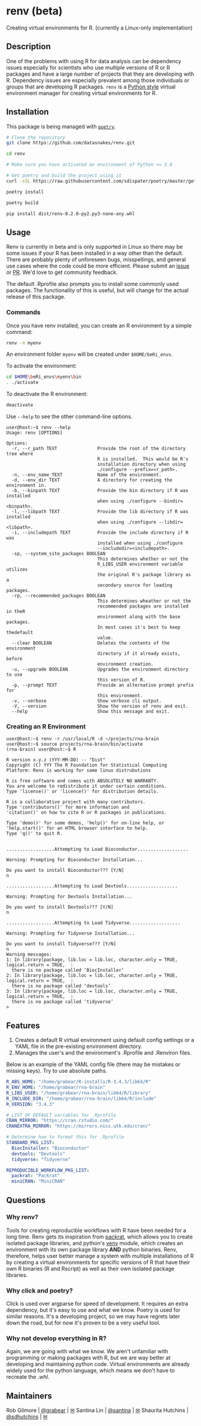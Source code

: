 # renv (beta)

Creating virtual environments for R. (currently a Linux-only implementation)

## Description

One of the problems with using R for data analysis can be dependency issues especially for
scientists who use multiple versions of R or R packages and have a large number of
projects that they are developing with R. Dependency issues are especially prevalent among those individuals or groups
that are developing R packages.  `renv` is a [Python style](https://github.com/python/cpython/blob/3.6/Lib/venv/__init__.py)
virtual environment manager for creating virtual environments for R.

## Installation

This package is being managed with [`poetry`](https://github.com/sdispater/poetry).

```bash
# Clone the repository
git clone https://github.com/datasnakes/renv.git

cd renv

# Make sure you have activated an environment of Python >= 3.6

# Get poetry and build the project using it
curl -sSL https://raw.githubusercontent.com/sdispater/poetry/master/get-poetry.py | python

poetry install

poetry build

pip install dist/renv-0.2.0-py2.py3-none-any.whl
```

## Usage

Renv is currently in beta and is only supported in Linux so there may be some issues if your R has been
installed in a way other than the default. There are probably plenty of
unforeseen bugs, misspellings, and general use cases where the code could be
more efficient. Please submit an [issue](https://github.com/datasnakes/renv/issues)
or [PR](https://github.com/datasnakes/renv/pulls). We'd love to get
community feedback.

The default .Rprofile also prompts you to install some commonly used
packages. The functionality of this is useful, but will change for the
actual release of this package.

### Commands

Once you have renv installed, you can create an R environment by a simple command:

```bash
renv -n myenv
```

An environment folder `myenv` will be created under `$HOME/beRi_envs`.

To activate the environment:

```bash
cd $HOME\beRi_envs\myenv\bin
. ./activate
```

To deactivate the R environment:

```bash
deactivate
```


Use `--help` to see the other command-line options.

```console
user@host:~$ renv --help
Usage: renv [OPTIONS]

Options:
  -r, --r_path TEXT               Provide the root of the directory tree where
                                  R is installed.  This would be R's
                                  installation directory when using
                                  ./configure --prefix=<r_path>.
  -n, --env_name TEXT             Name of the environment.
  -d, --env_dir TEXT              A directory for creating the environment in.
  -b, --binpath TEXT              Provide the bin directory if R was installed
                                  when using ./configure --bindir=<binpath>.
  -l, --libpath TEXT              Provide the lib directory if R was installed
                                  when using ./configure --libdir=<libpath>.
  -i, --includepath TEXT          Provide the include directory if R was
                                  installed when using ./configure
                                  --includedir=<includepath>.
  -sp, --system_site_packages BOOLEAN
                                  This determines whether or not the
                                  R_LIBS_USER environment variable utilizes
                                  the original R's package library as a
                                  secondary source for loading packages.
  -rp, --recommended_packages BOOLEAN
                                  This determines wheather or not the
                                  recommended packages are installed in theR
                                  environment along with the base packages.
                                  In most cases it's best to keep thedefault
                                  value.
  --clear BOOLEAN                 Deletes the contents of the environment
                                  directory if it already exists, before
                                  environment creation.
  -u, --upgrade BOOLEAN           Upgrades the environment directory to use
                                  this version of R.
  -p, --prompt TEXT               Provide an alternative prompt prefix for
                                  this environment.
  -v, --verbose                   Show verbose cli output.
  -V, --version                   Show the version of renv and exit.
  --help                          Show this message and exit.
```


### Creating an R Environment

```console
user@host:~$ renv -r /usr/local/R -d ~/projects/rna-brain
user@host:~$ source projects/rna-brain/bin/activate
(rna-brain) user@host:~$ R

R version x.y.z (YYY-MM-DD) -- "Dist"
Copyright (C) YYY The R Foundation for Statistical Computing
Platform: Renv is working for some linux distrubutions

R is free software and comes with ABSOLUTELY NO WARRANTY.
You are welcome to redistribute it under certain conditions.
Type 'license()' or 'licence()' for distribution details.

R is a collaborative project with many contributors.
Type 'contributors()' for more information and
'citation()' on how to cite R or R packages in publications.

Type 'demo()' for some demos, 'help()' for on-line help, or
'help.start()' for an HTML browser interface to help.
Type 'q()' to quit R.


..................Attempting to Load Bioconductor...................

Warning: Prompting for Bioconductor Installation...

Do you want to install Bioconductor??? [Y/N]
n

..................Attempting to Load Devtools...................

Warning: Prompting for Devtools Installation...

Do you want to install Devtools??? [Y/N]
n

..................Attempting to Load Tidyverse...................

Warning: Prompting for Tidyverse Installation...

Do you want to install Tidyverse??? [Y/N]
n
Warning messages:
1: In library(package, lib.loc = lib.loc, character.only = TRUE, logical.return = TRUE,  :
  there is no package called ‘BiocInstaller’
2: In library(package, lib.loc = lib.loc, character.only = TRUE, logical.return = TRUE,  :
  there is no package called ‘devtools’
3: In library(package, lib.loc = lib.loc, character.only = TRUE, logical.return = TRUE,  :
  there is no package called ‘tidyverse’
>

```
## Features

1.  Creates a default R virtual environment using default config settings
    or a YAML file in the pre-existing environment directory.
2.  Manages the user's and the environment's .Rprofile and .Renviron
    files.

Below is an example of the YAML config file (there may be mistakes or
missing keys). Try to use absolute paths.

```yaml
R_ABS_HOME: "/home/grabear/R-installs/R-3.4.3/lib64/R"
R_ENV_HOME: "/home/grabear/rna-brain"
R_LIBS_USER: "/home/grabear/rna-brain/lib64/R/library"
R_INCLUDE_DIR: "/home/grabear/rna-brain/lib64/R/include"
R_VERSION: "3.4.3"

# LIST OF DEFAULT variables for .Rprofile
CRAN_MIRROR: "https://cran.rstudio.com/"
CRANEXTRA_MIRROR: "https://mirrors.nics.utk.edu/cran/"

# Determine how to format this for .Rprofile
STANDARD_PKG_LIST:
  BiocInstaller: "Bioconductor"
  devtools: "Devtools"
  tidyverse: "Tidyverse"

REPRODUCIBLE_WORKFLOW_PKG_LIST:
  packrat: "Packrat"
  miniCRAN: "MiniCRAN"
```

## Questions

### Why renv?

Tools for creating reproducible workflows with R have been needed for a
long time. Renv gets its inspiration from
[packrat](https://rstudio.github.io/packrat/), which allows you to
create isolated package libraries, and python's
[venv](https://docs.python.org/3/library/venv.html) module, which
creates an environment with its own package library **AND** python
binaries. Renv, therefore, helps user better manage a system with
multiple installations of R by creating a virtual environments for
specific versions of R that have their own R binaries (R and Rscript) as
well as their own isolated package libraries.

### Why click and poetry?

Click is used over argparse for speed of development. It requires an
extra dependency, but it's easy to use and what we know. Poetry is used
for similar reasons. It's a developing project, so we may have regrets
later down the road, but for now it's proven to be a very useful tool.

### Why not develop everything in R?

Again, we are going with what we know. We aren't unfamiliar with
programming or making packages with R, but we are way better at
developing and maintaining python code. Virtual environments are already
widely used for the python language, which means we don't have to
recreate the _.whl_.

## Maintainers

Rob Gilmore | [@grabear](https://github.com/grabear) | [✉](mailto:robgilmore127@gmail.com)
Santina Lin | [@santina](https://github.com/santina) | [✉](mailto:hello@santina.me)
Shaurita Hutchins | [@sdhutchins](https://github.com/sdhutchins) | [✉](mailto:sdhutchins@outlook.com)
